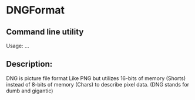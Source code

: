 # DNGFormat

## Command line utility
Usage: ...

## Description:
DNG is picture file format Like PNG but utilizes 16-bits of memory (Shorts) instead of 8-bits of memory (Chars) to describe pixel data. 
(DNG stands for dumb and gigantic)
